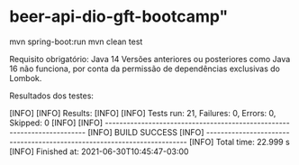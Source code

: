# beer-api-dio-gft-bootcamp"

mvn spring-boot:run
mvn clean test

Requisito obrigatório: Java 14
Versões anteriores ou posteriores como Java 16 não funciona, por conta da permissão de dependências exclusivas do Lombok.

Resultados dos testes:

[INFO] 
[INFO] Results:
[INFO] 
[INFO] Tests run: 21, Failures: 0, Errors: 0, Skipped: 0
[INFO] 
[INFO] ------------------------------------------------------------------------
[INFO] BUILD SUCCESS
[INFO] ------------------------------------------------------------------------
[INFO] Total time:  22.999 s
[INFO] Finished at: 2021-06-30T10:45:47-03:00
